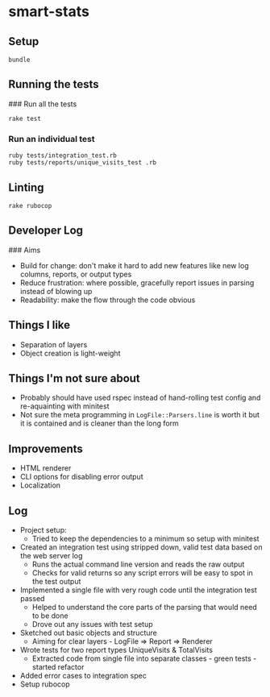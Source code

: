 # smart-stats

## Setup

```
bundle
```

## Running the tests

### Run all the tests

```
rake test
```

### Run an individual test

```
ruby tests/integration_test.rb
ruby tests/reports/unique_visits_test .rb
```

## Linting

```
rake rubocop
```

## Developer Log

### Aims

* Build for change: don't make it hard to add new features like new log columns, reports, or output types
* Reduce frustration: where possible, gracefully report issues in parsing instead of blowing up
* Readability: make the flow through the code obvious

## Things I like

* Separation of layers
* Object creation is light-weight

## Things I'm not sure about

* Probably should have used rspec instead of hand-rolling test config  and re-aquainting with minitest
* Not sure the meta programming in `LogFile::Parsers.line` is worth it but it is contained and is cleaner than the long form

## Improvements

* HTML renderer
* CLI options for disabling error output
* Localization

## Log

* Project setup:
  - Tried to keep the dependencies to a minimum so setup with minitest
* Created an integration test using stripped down, valid test data based on the web server log
  - Runs the actual command line version and reads the raw output
  - Checks for valid returns so any script errors will be easy to spot in the test output
* Implemented a single file with very rough code until the integration test passed
  - Helped to understand the core parts of the parsing that would need to be done
  - Drove out any issues with test setup
* Sketched out basic objects and structure
  - Aiming for clear layers - LogFile => Report => Renderer
* Wrote tests for two report types UniqueVisits & TotalVisits
  - Extracted code from single file into separate classes - green tests - started refactor
* Added error cases to integration spec
* Setup rubocop
